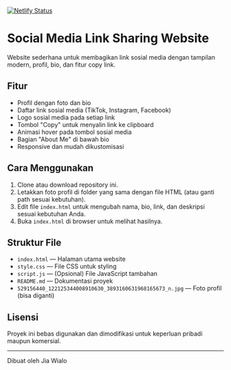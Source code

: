 [![Netlify Status](https://api.netlify.com/api/v1/badges/6afb98c8-7f48-4d5f-94d1-3d12329ab7cc/deploy-status)](https://app.netlify.com/projects/jiawialo/deploys)

# Social Media Link Sharing Website

Website sederhana untuk membagikan link sosial media dengan tampilan modern, profil, bio, dan fitur copy link.

## Fitur

- Profil dengan foto dan bio
- Daftar link sosial media (TikTok, Instagram, Facebook)
- Logo sosial media pada setiap link
- Tombol "Copy" untuk menyalin link ke clipboard
- Animasi hover pada tombol sosial media
- Bagian "About Me" di bawah bio
- Responsive dan mudah dikustomisasi

## Cara Menggunakan

1. Clone atau download repository ini.
2. Letakkan foto profil di folder yang sama dengan file HTML (atau ganti path sesuai kebutuhan).
3. Edit file `index.html` untuk mengubah nama, bio, link, dan deskripsi sesuai kebutuhan Anda.
4. Buka `index.html` di browser untuk melihat hasilnya.

## Struktur File

- `index.html` — Halaman utama website
- `style.css` — File CSS untuk styling
- `script.js` — (Opsional) File JavaScript tambahan
- `README.md` — Dokumentasi proyek
- `529156440_122125344008910630_3893160631968165673_n.jpg` — Foto profil (bisa diganti)

## Lisensi

Proyek ini bebas digunakan dan dimodifikasi untuk keperluan pribadi maupun komersial.

---

Dibuat oleh Jia Wialo
